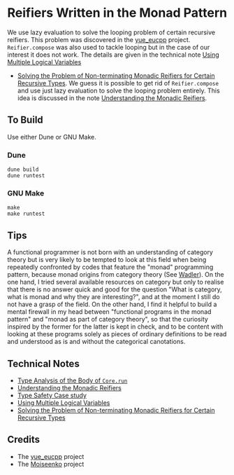 # Reifiers Written in the Monad Pattern

We use lazy evaluation to solve the looping problem of certain recursive reifiers. This problem was discovered in the [yue_eucpp](../yue_eucpp) project. `Reifier.compose` was also used to tackle looping but in the case of our interest it does not work. The details are given in the technical note [Using Multiple Logical Variables](notes/multivar.md)
- [Solving the Problem of Non-terminating Monadic Reifiers for Certain Recursive Types](notes/lazy_reify.md). We guess it is possible to get rid of  `Reifier.compose` and use just lazy evaluation to solve the looping problem entirely. This idea is discussed in the note [Understanding the Monadic Reifiers](notes/type_annot.md).

## To Build

Use either Dune or GNU Make.

### Dune
```
dune build
dune runtest
``` 

### GNU Make
```
make
make runtest
```
## Tips

A functional programmer is not born with an understanding of category theory but is very likely to be tempted 
to look at this field when being repeatedly confronted by codes that
feature the "monad" programming pattern, because monad origins from category theory (See [Wadler](https://homepages.inf.ed.ac.uk/wadler/topics/monads.html)). On the one hand, I tried several available resources on category but only to realise that there is no answer quick and good for the question "What is category, what is monad and why they are interesting?", and at the moment I still do not have a grasp of the field. On the other hand, I find it helpful to build a mental firewall in my head between "functional programs in the monad pattern" and "monad as part of category theory", so that the curiosity inspired by the former for the latter is kept in check, and to be content with looking at these programs solely as pieces of ordinary definitions to be read and understood as is and without the categorical canotations. 

## Technical Notes

- [Type Analysis of the Body of `Core.run`](notes/run_type.md)
- [Understanding the Monadic Reifiers](notes/type_annot.md)
- [Type Safety Case study](notes/type_safety.md)
- [Using Multiple Logical Variables](notes/multivar.md)
- [Solving the Problem of Non-terminating Monadic Reifiers for Certain Recursive Types](notes/lazy_reify.md)



## Credits

- The [yue_eucpp](../yue_eucpp) project 
- The [Moiseenko](https://gist.github.com/eupp/a78e9fc086834106e98d50e1e7bdea24) project
